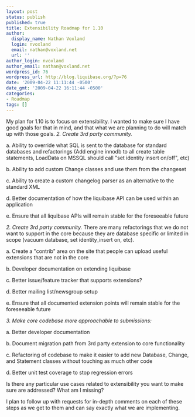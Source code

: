 ```yaml
---
layout: post
status: publish
published: true
title: Extensibility Roadmap for 1.10
author:
  display_name: Nathan Voxland
  login: nvoxland
  email: nathan@voxland.net
  url: ''
author_login: nvoxland
author_email: nathan@voxland.net
wordpress_id: 76
wordpress_url: http://blog.liquibase.org/?p=76
date: '2009-04-22 11:11:44 -0500'
date_gmt: '2009-04-22 16:11:44 -0500'
categories:
- Roadmap
tags: []
---
```



My plan for 1.10 is to focus on extensibility. I wanted to make sure I have good goals for that in mind, and that what we are planning to do will match up with those goals.
*2.   Create 3rd party community.*

a.   Ability to override what SQL is sent to the database for standard databases and refactorings (Add engine innodb to all create table statements, LoadData on MSSQL should call "set identity insert on/off", etc)

b.   Ability to add custom Change classes and use them from the changeset

c.   Ability to create a custom changelog parser as an alternative to the standard XML

d.   Better documentation of how the liquibase API can be used within an application

e.   Ensure that all liquibase APIs will remain stable for the foreseeable future

*2.   Create 3rd party community.* There are many refactorings that we do not want to support in the core because they are database specific or limited in scope (vacuum database, set identity_insert on, etc).

a.   Create a "contrib" area on the site that people can upload useful extensions that are not in the core

b.   Developer documentation on extending liquibase

c.   Better issue/feature tracker that supports extensions?

d.   Better mailing list/newsgroup setup

e.   Ensure that all documented extension points will remain stable for the foreseeable future

*3.   Make core codebase more approachable to submissions:*

a.   Better developer documentation

b.   Document migration path from 3rd party extension to core functionality

c.   Refactoring of codebase to make it easier to add new Database, Change, and Statement classes without touching as much other code

d.   Better unit test coverage to stop regression errors



Is there any particular use cases related to extensibility you want to make sure are addressed? What am I missing?


I plan to follow up with requests for in-depth comments on each of these steps as we get to them and can say exactly what we are implementing.
